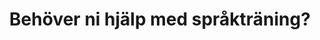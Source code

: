 ---
title: "Behöver ni hjälp med språkträning?"
image: /img/background.jpg
contact:
  name: Eivor Hansén
  address: Pelostrandvägen 96, Nedervetil
  phone: 050 5940804
  email: dialogen.eivor@gmail.com
blurbs:
  - image: /img/magic.svg
    text: Vi tar så lätt språket för givet och tror att alla barn börjar prata per automatik. Så var det inte hos oss. 
  - image: /img/baby.svg
    text: Vår yngste son föddes med Downs syndrom och tack vare honom kom jag i kontakt med Karlstadmodellen. En ny värld öppnades!  Utan språk-vem är du då?
  - image: /img/edu.svg
    text: Jag utbildade mig till handledare i Karlstadmodellen 2012-2015 och innan dess har jag jobbat som klasslärare i över 15 år. Jag har fyra barn och vill tro att jag sitter på rätt god erfarenhet av språkträning.
info:
  image: /img/logo.svg
  text: Mitt företag heter ’Språkträning DIALOGEN’ och jag ställer gärna upp och handleder, ger tips och idéer för barn med olika typer av språkstörningar.
sections:
  - image: /img/karlstad.jpg
    icon: /img/person.svg
    title: Karlstadmodellen
    text: >
      En språkträningsmodell utvecklad av Irene Johansson. Den bygger på fem gruntankar: steget     före, empowerment, kontinuitet, tydliggörande och struktur
    buttonText: Läs mer om Karlstadmodellen
    buttonLink: http://www.karlstadmodellen.se/
  - image: /img/babblarna.jpg
    icon: /img/wave.svg
    title: Babblarna
    text: >
      Babblarna har blivit populära hos yngre barn. Ett tillltalande träningsmaterial som Irene Johansson utvecklade för språkträning med yngre barn.
    buttonText: Läs mer om Babblarna
    buttonLink: http://babblarna.se/om-babblarna/
---